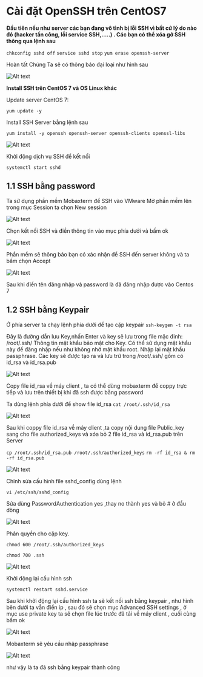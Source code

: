 # Cài đặt OpenSSH trên CentOS7

**Đầu tiên nếu như server các bạn đang vô tình bị lỗi SSH vì bất cứ lý do nào đó (hacker tấn công, lỗi service SSH,…..) . Các bạn có thể xóa gỡ SSH thông qua lệnh sau**

`chkconfig sshd off`
`service sshd stop`
`yum erase openssh-server`

Hoàn tất Chúng Ta sẽ có thông báo đại loại như hình sau

![Alt text](../imgs/1.png)

**Install SSH trên CentOS 7 và OS Linux khác**

Update server CentOS 7:

`yum update -y`

Install SSH Server bằng lệnh sau

`yum install -y openssh openssh-server openssh-clients openssl-libs`

![Alt text](../imgs/2.png)

Khởi động dịch vụ SSH để kết nối

`systemctl start sshd`


## 1.1 SSH bằng password

Ta sử dụng phần mềm Mobaxterm để SSH vào VMware
Mở phần mềm lên trong mục Session ta chọn New session

![Alt text](../imgs/3.png)

Chọn kết nối SSH và điền thông tin vào mục phía dưới và bấm ok

![Alt text](../imgs/4.png)

Phần mềm sẽ thông báo bạn có xác nhận để SSH đến server không và ta bấm chọn Accept

![Alt text](../imgs/5.png)

Sau khi điền tên đăng nhập và password là đã đăng nhập được vào Centos 7

## 1.2 SSH bằng Keypair

Ở phía server ta chạy lệnh phía dưới để tạo cặp keypair
`ssh-keygen -t rsa`

Đây là đường dẫn lưu Key,nhấn Enter và key sẽ lưu trong file mặc đinh: /root/.ssh/
Thông tin mật khẩu bảo mật cho Key. Có thể sử dụng mật khẩu này để đăng nhập nếu như không nhớ mật khẩu root.
Nhập lại mật khẩu passphrase.
Các key sẽ được tạo ra và lưu trữ trong /root/.ssh/ gồm có id_rsa và id_rsa.pub

![Alt text](../imgs/7.png)

Copy file id_rsa về máy client , ta có thể dùng mobaxterm để coppy trực tiếp và lưu trên thiết bị khi đã ssh được bằng password

Ta dùng lệnh phía dưới để show file id_rsa
`cat /root/.ssh/id_rsa`

![Alt text](../imgs/8.png)


Sau khi coppy file id_rsa về máy client ,ta copy nội dung file Public_key sang cho file authorized_keys và xóa bỏ 2 file id_rsa và id_rsa.pub trên Server

`cp /root/.ssh/id_rsa.pub /root/.ssh/authorized_keys`
`rm -rf id_rsa & rm -rf id_rsa.pub`

![Alt text](../imgs/9.png)

Chỉnh sửa cấu hình file sshd_config dùng lệnh 

`vi /etc/ssh/sshd_config`

Sửa dùng PasswordAuthentication yes ,thay no thành yes và bỏ # ở đầu dòng 

![Alt text](../imgs/10.png)

Phân quyền cho cặp key.

`chmod 600 /root/.ssh/authorized_keys`

`chmod 700 .ssh`

![Alt text](../imgs/11.png)

Khởi động lại cấu hình ssh

`systemctl restart sshd.service`

Sau khi khởi động lại cấu hình ssh ta sẽ kết nối ssh bằng keypair , như hình bên dưới ta vẫn điền ip , sau đó sẽ chọn mục Advanced SSH settings , ở mục use private key ta sẽ chọn file lúc trước đã tải về máy client , cuối cùng bấm ok

![Alt text](../imgs/12.png)

Mobaxterm sẽ yêu cầu nhập passphrase 

![Alt text](../imgs/13.png)

như vậy là ta đã ssh bằng keypair thành công 
